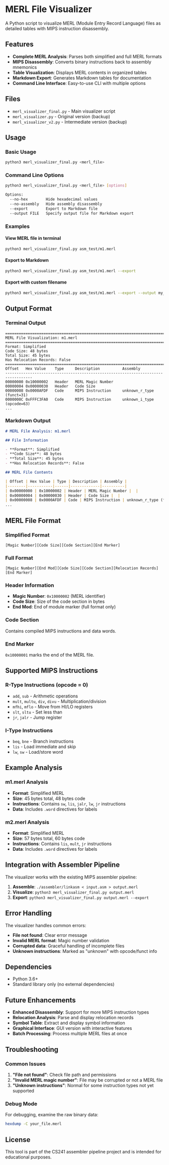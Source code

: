 # MERL File Visualizer

A Python script to visualize MERL (Module Entry Record Language) files as detailed tables with MIPS instruction disassembly.

## Features

- **Complete MERL Analysis**: Parses both simplified and full MERL formats
- **MIPS Disassembly**: Converts binary instructions back to assembly mnemonics
- **Table Visualization**: Displays MERL contents in organized tables
- **Markdown Export**: Generates Markdown tables for documentation
- **Command Line Interface**: Easy-to-use CLI with multiple options

## Files

- `merl_visualizer_final.py` - Main visualizer script
- `merl_visualizer.py` - Original version (backup)
- `merl_visualizer_v2.py` - Intermediate version (backup)

## Usage

### Basic Usage
```bash
python3 merl_visualizer_final.py <merl_file>
```

### Command Line Options
```bash
python3 merl_visualizer_final.py <merl_file> [options]

Options:
  --no-hex        Hide hexadecimal values
  --no-assembly   Hide assembly disassembly
  --export        Export to Markdown file
  --output FILE   Specify output file for Markdown export
```

### Examples

#### View MERL file in terminal
```bash
python3 merl_visualizer_final.py asm_test/m1.merl
```

#### Export to Markdown
```bash
python3 merl_visualizer_final.py asm_test/m1.merl --export
```

#### Export with custom filename
```bash
python3 merl_visualizer_final.py asm_test/m1.merl --export --output my_analysis.md
```

## Output Format

### Terminal Output
```
================================================================================
MERL File Visualization: m1.merl
================================================================================
Format: Simplified
Code Size: 48 bytes
Total Size: 45 bytes
Has Relocation Records: False
================================================================================
Offset   Hex Value    Type     Description          Assembly                      
----------------------------------------------------------------------------------
00000000 0x10000002   Header   MERL Magic Number   
00000004 0x00000030   Header   Code Size           
00000008 0x0000AFDF   Code     MIPS Instruction     unknown_r_type (funct=31)     
0000000C 0xFFFC3FA0   Code     MIPS Instruction     unknown_i_type (opcode=63)    
...
```

### Markdown Output
```markdown
# MERL File Analysis: m1.merl

## File Information

- **Format**: Simplified
- **Code Size**: 48 bytes
- **Total Size**: 45 bytes
- **Has Relocation Records**: False

## MERL File Contents

| Offset | Hex Value | Type | Description | Assembly |
|--------|-----------|------|-------------|----------|
| 0x00000000 | 0x10000002 | Header | MERL Magic Number |  |
| 0x00000004 | 0x00000030 | Header | Code Size |  |
| 0x00000008 | 0x0000AFDF | Code | MIPS Instruction | unknown_r_type (funct=31) |
...
```

## MERL File Format

### Simplified Format
```
[Magic Number][Code Size][Code Section][End Marker]
```

### Full Format
```
[Magic Number][End Mod][Code Size][Code Section][Relocation Records][End Marker]
```

### Header Information
- **Magic Number**: `0x10000002` (MERL identifier)
- **Code Size**: Size of the code section in bytes
- **End Mod**: End of module marker (full format only)

### Code Section
Contains compiled MIPS instructions and data words.

### End Marker
`0x10000001` marks the end of the MERL file.

## Supported MIPS Instructions

### R-Type Instructions (opcode = 0)
- `add`, `sub` - Arithmetic operations
- `mult`, `multu`, `div`, `divu` - Multiplication/division
- `mfhi`, `mflo` - Move from HI/LO registers
- `slt`, `sltu` - Set less than
- `jr`, `jalr` - Jump register

### I-Type Instructions
- `beq`, `bne` - Branch instructions
- `lis` - Load immediate and skip
- `lw`, `sw` - Load/store word

## Example Analysis

### m1.merl Analysis
- **Format**: Simplified MERL
- **Size**: 45 bytes total, 48 bytes code
- **Instructions**: Contains `sw`, `lis`, `jalr`, `lw`, `jr` instructions
- **Data**: Includes `.word` directives for labels

### m2.merl Analysis
- **Format**: Simplified MERL
- **Size**: 57 bytes total, 60 bytes code
- **Instructions**: Contains `lis`, `mult`, `jr` instructions
- **Data**: Includes `.word` directives for labels

## Integration with Assembler Pipeline

The visualizer works with the existing MIPS assembler pipeline:

1. **Assemble**: `./assembler/linkasm < input.asm > output.merl`
2. **Visualize**: `python3 merl_visualizer_final.py output.merl`
3. **Export**: `python3 merl_visualizer_final.py output.merl --export`

## Error Handling

The visualizer handles common errors:
- **File not found**: Clear error message
- **Invalid MERL format**: Magic number validation
- **Corrupted data**: Graceful handling of incomplete files
- **Unknown instructions**: Marked as "unknown" with opcode/funct info

## Dependencies

- Python 3.6+
- Standard library only (no external dependencies)

## Future Enhancements

- **Enhanced Disassembly**: Support for more MIPS instruction types
- **Relocation Analysis**: Parse and display relocation records
- **Symbol Table**: Extract and display symbol information
- **Graphical Interface**: GUI version with interactive features
- **Batch Processing**: Process multiple MERL files at once

## Troubleshooting

### Common Issues

1. **"File not found"**: Check file path and permissions
2. **"Invalid MERL magic number"**: File may be corrupted or not a MERL file
3. **"Unknown instructions"**: Normal for some instruction types not yet supported

### Debug Mode
For debugging, examine the raw binary data:
```bash
hexdump -C your_file.merl
```

## License

This tool is part of the CS241 assembler pipeline project and is intended for educational purposes.
